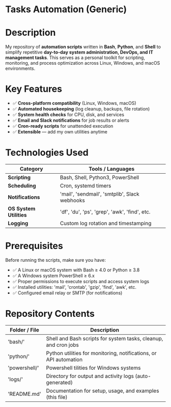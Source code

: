 # Tasks Automation (Generic)

# Description
My repository of **automation scripts** written in **Bash**, **Python**, and **Shell** to simplify repetitive **day-to-day system administration, DevOps, and IT management tasks**. This serves as a personal toolkit for scripting, monitoring, and process optimization across Linux, Windows, and macOS environments.

# Key Features
   - ✅ **Cross-platform compatibility** (Linux, Windows, macOS)  
   - ✅ **Automated housekeeping** (log cleanup, backups, file rotation)  
   - ✅ **System health checks** for CPU, disk, and services  
   - ✅ **Email and Slack notifications** for job results or alerts  
   - ✅ **Cron-ready scripts** for unattended execution  
   - ✅ **Extensible** — add my own utilities anytime

# Technologies Used
| Category                 | Tools / Languages                                      |
|--------------------------|--------------------------------------------------------|
| **Scripting**            | Bash, Shell, Python3, PowerShell                       |
| **Scheduling**           | Cron, systemd timers                                   |
| **Notifications**        | 'mail', 'sendmail', 'smtplib', Slack webhooks          |
| **OS System Utilities**  | 'df', 'du', 'ps', 'grep', 'awk', 'find', etc.          |
| **Logging**              | Custom log rotation and timestamping                   |

# Prerequisites
Before running the scripts, make sure you have:
   - ✅ A Linux or macOS system with Bash ≥ 4.0 or Python ≥ 3.8
   - ✅ A Windows system PowerShell ≥ 6.x
   - ✅ Proper permissions to execute scripts and access system logs  
   - ✅ Installed utilities: 'mail', 'crontab', 'gzip', 'find', 'awk', etc.  
   - ✅ Configured email relay or SMTP (for notifications)

# Repository Contents
| Folder / File   | Description                                                           |
|-----------------|-----------------------------------------------------------------------|
| 'bash/'         | Shell and Bash scripts for system tasks, cleanup, and cron jobs       |
| 'python/'       | Python utilities for monitoring, notifications, or API automation     |
| 'powershell/'   | Powershell tilities for Windows systems                               |
| 'logs/'         | Directory for output and activity logs (auto-generated)               |
| 'README.md'     | Documentation for setup, usage, and examples (this file)              |
